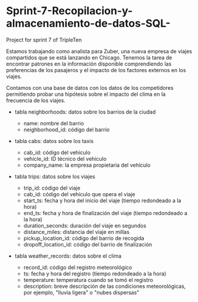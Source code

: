 # Sprint-7-Recopilacion-y-almacenamiento-de-datos-SQL-
Project for sprint 7 of TripleTen

Estamos trabajando como analista para Zuber, una nueva empresa de viajes compartidos que se está lanzando en Chicago. Tenemos la tarea de encontrar patrones en la información disponible comprendiendo las preferencias de los pasajeros y el impacto de los factores externos en los viajes.

Contamos con una base de datos con los datos de los competidores permitiendo probar una hipótesis sobre el impacto del clima en la frecuencia de los viajes.

- tabla neighborhoods: datos sobre los barrios de la ciudad
    -  name: nombre del barrio
    -  neighborhood_id: código del barrio

- tabla cabs: datos sobre los taxis
    - cab_id: código del vehículo
    - vehicle_id: ID técnico del vehículo
    - company_name: la empresa propietaria del vehículo

- tabla trips: datos sobre los viajes
    - trip_id: código del viaje
    - cab_id: código del vehículo que opera el viaje
    - start_ts: fecha y hora del inicio del viaje (tiempo redondeado a la hora)
    - end_ts: fecha y hora de finalización del viaje (tiempo redondeado a la hora)
    - duration_seconds: duración del viaje en segundos
    - distance_miles: distancia del viaje en millas
    - pickup_location_id: código del barrio de recogida
    - dropoff_location_id: código del barrio de finalización

- tabla weather_records: datos sobre el clima
    - record_id: código del registro meteorológico
    - ts: fecha y hora del registro (tiempo redondeado a la hora)
    - temperature: temperatura cuando se tomó el registro
    - description: breve descripción de las condiciones meteorológicas, por ejemplo, "lluvia ligera" o "nubes dispersas"
